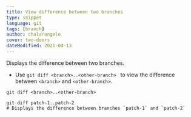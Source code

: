 ```yaml
---
title: View difference between two branches
type: snippet
language: git
tags: [branch]
author: chalarangelo
cover: two-doors
dateModified: 2021-04-13
---
```


Displays the difference between two branches.

- Use `git diff <branch>..<other-branch> ` to view the difference between `<branch>` and `<other-branch>`.

```shell
git diff <branch>..<other-branch>
```

```shell
git diff patch-1..patch-2
# Displays the difference between branches `patch-1` and `patch-2`
```
